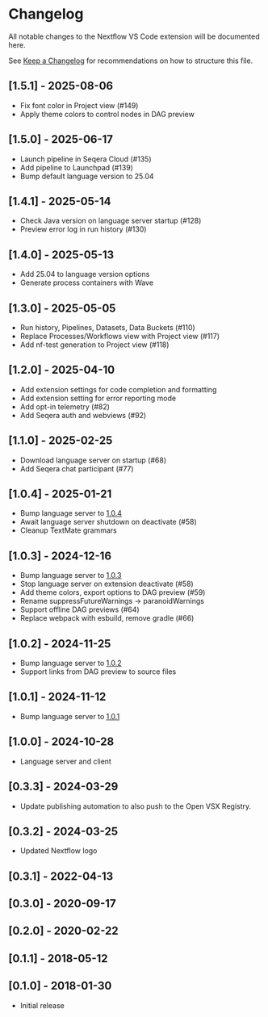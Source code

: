 # Changelog

All notable changes to the Nextflow VS Code extension will be documented here.

See [Keep a Changelog](http://keepachangelog.com/) for recommendations on how to structure this file.

## [1.5.1] - 2025-08-06

- Fix font color in Project view (#149)
- Apply theme colors to control nodes in DAG preview

## [1.5.0] - 2025-06-17

- Launch pipeline in Seqera Cloud (#135)
- Add pipeline to Launchpad (#139)
- Bump default language version to 25.04

## [1.4.1] - 2025-05-14

- Check Java version on language server startup (#128)
- Preview error log in run history (#130)

## [1.4.0] - 2025-05-13

- Add 25.04 to language version options
- Generate process containers with Wave

## [1.3.0] - 2025-05-05

- Run history, Pipelines, Datasets, Data Buckets (#110)
- Replace Processes/Workflows view with Project view (#117)
- Add nf-test generation to Project view (#118)

## [1.2.0] - 2025-04-10

- Add extension settings for code completion and formatting
- Add extension setting for error reporting mode
- Add opt-in telemetry (#82)
- Add Seqera auth and webviews (#92)

## [1.1.0] - 2025-02-25

- Download language server on startup (#68)
- Add Seqera chat participant (#77)

## [1.0.4] - 2025-01-21

- Bump language server to [1.0.4](https://github.com/nextflow-io/language-server/releases/tag/v1.0.4)
- Await language server shutdown on deactivate (#58)
- Cleanup TextMate grammars

## [1.0.3] - 2024-12-16

- Bump language server to [1.0.3](https://github.com/nextflow-io/language-server/releases/tag/v1.0.3)
- Stop language server on extension deactivate (#58)
- Add theme colors, export options to DAG preview (#59)
- Rename suppressFutureWarnings -> paranoidWarnings
- Support offline DAG previews (#64)
- Replace webpack with esbuild, remove gradle (#66)

## [1.0.2] - 2024-11-25

- Bump language server to [1.0.2](https://github.com/nextflow-io/language-server/releases/tag/v1.0.2)
- Support links from DAG preview to source files

## [1.0.1] - 2024-11-12

- Bump language server to [1.0.1](https://github.com/nextflow-io/language-server/releases/tag/v1.0.1)

## [1.0.0] - 2024-10-28

- Language server and client

## [0.3.3] - 2024-03-29

- Update publishing automation to also push to the Open VSX Registry.

## [0.3.2] - 2024-03-25

- Updated Nextflow logo

## [0.3.1] - 2022-04-13

## [0.3.0] - 2020-09-17

## [0.2.0] - 2020-02-22

## [0.1.1] - 2018-05-12

## [0.1.0] - 2018-01-30

- Initial release

